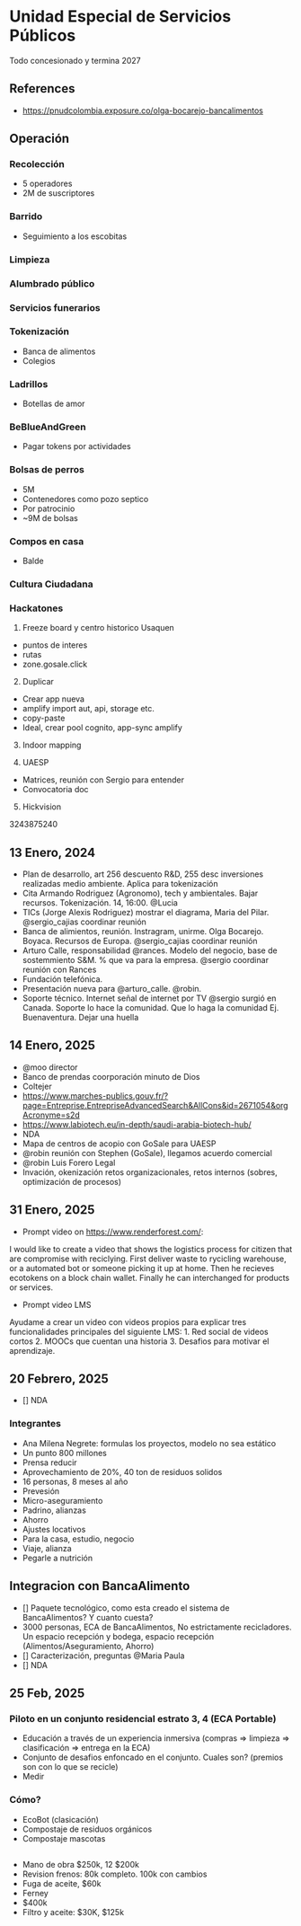 # Unidad Especial de Servicios Públicos

Todo concesionado y termina 2027

## References

- <https://pnudcolombia.exposure.co/olga-bocarejo-bancalimentos>

## Operación

### Recolección

- 5 operadores
- 2M de suscriptores

### Barrido

- Seguimiento a los escobitas

### Limpieza

### Alumbrado público

### Servicios funerarios

### Tokenización

- Banca de alimentos
- Colegios

### Ladrillos

- Botellas de amor

### BeBlueAndGreen

- Pagar tokens por actividades

### Bolsas de perros

- 5M
- Contenedores como pozo septico
- Por patrocinio
- ~9M de bolsas

### Compos en casa

- Balde

### Cultura Ciudadana

### Hackatones

1. Freeze board y centro historico Usaquen

- puntos de interes
- rutas
- zone.gosale.click

2. Duplicar

- Crear app nueva
- amplify import aut, api, storage etc.
- copy-paste
- Ideal, crear pool cognito, app-sync amplify

3. Indoor mapping

4. UAESP

- Matrices, reunión con Sergio para entender
- Convocatoria doc 

5. Hickvision

3243875240

## 13 Enero, 2024

- Plan de desarrollo, art 256 descuento R&D, 255 desc inversiones realizadas medio ambiente. Aplica para tokenización
- Cita Armando Rodriguez (Agronomo), tech y ambientales. Bajar recursos. Tokenización. 14, 16:00. @Lucia
- TICs (Jorge Alexis Rodriguez) mostrar el diagrama, Maria del Pilar. @sergio_cajias coordinar reunión
- Banca de alimientos, reunión. Instragram, unirme. Olga Bocarejo. Boyaca. Recursos de Europa. @sergio_cajias coordinar reunión
- Arturo Calle, responsabilidad @rances. Modelo del negocio, base de sostemmiento S&M. % que va para la empresa. @sergio coordinar reunión con Rances
- Fundación telefónica.
- Presentación nueva para @arturo_calle. @robin.
- Soporte técnico. Internet señal de internet por TV @sergio surgió en Canada. Soporte lo hace la comunidad. Que lo haga la comunidad Ej. Buenaventura. Dejar una huella

## 14 Enero, 2025

- @moo director
- Banco de prendas coorporación minuto de Dios
- Coltejer
- <https://www.marches-publics.gouv.fr/?page=Entreprise.EntrepriseAdvancedSearch&AllCons&id=2671054&orgAcronyme=s2d>
- <https://www.labiotech.eu/in-depth/saudi-arabia-biotech-hub/>
- NDA
- Mapa de centros de acopio con GoSale para UAESP
- @robin reunión con Stephen (GoSale), llegamos acuerdo comercial
- @robin Luis Forero Legal
- Invación, okenización retos organizacionales, retos internos (sobres, optimización de procesos)

## 31 Enero, 2025

- Prompt video on <https://www.renderforest.com/>:

I would like to create a video that shows the logistics process for citizen that are compromise with reciclying. First deliver waste to rycicling warehouse, or a automated bot or someone picking it up at home. Then he recieves ecotokens on a block chain wallet. Finally he can interchanged for products or services.

- Prompt video LMS

Ayudame a crear un video con videos propios para explicar tres funcionalidades principales del siguiente LMS: 1. Red social de videos cortos 2. MOOCs que cuentan una historia 3. Desafios para motivar el aprendizaje.

## 20 Febrero, 2025

- [] NDA

### Integrantes

- Ana Milena Negrete: formulas los proyectos, modelo no sea estático
- Un punto 800 millones
- Prensa reducir
- Aprovechamiento de 20%, 40 ton de residuos solidos
- 16 personas, 8 meses al año
- Prevesión
- Micro-aseguramiento
- Padrino, alianzas
- Ahorro
- Ajustes locativos
- Para la casa, estudio, negocio
- Viaje, alianza
- Pegarle a nutrición

## Integracion con BancaAlimento

- [] Paquete tecnológico, como esta creado el sistema de BancaAlimentos? Y cuanto cuesta?
- 3000 personas, ECA de BancaAlimentos, No estrictamente recicladores. Un espacio recepción y bodega, espacio recepción (Alimentos/Aseguramiento, Ahorro)
- [] Caracterización, preguntas @Maria Paula
- [] NDA

## 25 Feb, 2025

### Piloto en un conjunto residencial estrato 3, 4 (ECA Portable)

- Educación a través de un experiencia inmersiva (compras => limpieza => clasificación => entrega en la ECA)
- Conjunto de desafios enfoncado en el conjunto. Cuales son? (premios son con lo que se recicle)
- Medir

### Cómo?

- EcoBot (clasicación)
- Compostaje de residuos orgánicos
- Compostaje mascotas

## 

- Mano de obra $250k, 12 $200k
- Revision frenos: 80k completo. 100k con cambios
- Fuga de aceite, $60k
- Ferney
- $400k
- Filtro y aceite: $30K, $125k

